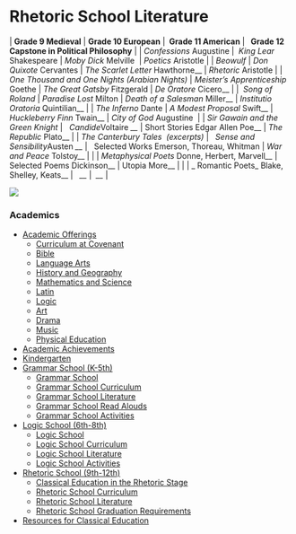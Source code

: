 # Rhetoric School Literature

| **<span><span>Grade 9</span>
Medieval</span>**  | **<span><span>Grade 10</span>
European</span>**  | **<span><span> Grade 11</span>
American</span>**  | **<span> 
<span>Grade 12</span>
Capstone in Political
Philosophy</span>** _**<span></span>**_  |
| _Confessions_
Augustine |  _King Lear_
Shakespeare | _Moby Dick_
Melville  | _<span>Poetics</span>_ <span>Aristotle</span> _<span></span>_ _<span></span>_ |
| _<span>Beowulf</span>_ | _<span>Don Quixote</span>_ <span>Cervantes</span>_<span></span>_ | _The Scarlet Letter_
Hawthorne_<span></span>_ | _<span>Rhetoric</span>_ <span>Aristotle</span>_<span></span>_ |
| _<span><span><span> </span> <span>One Thousand
and One Nights</span> <span>(Arabian Nights)</span></span></span>_  |  _<span>Meister’s Apprenticeship</span>_ <span>Goethe</span> _<span></span>_  | _The Great Gatsby_
Fitzgerald | _De Oratore_
Cicero_<span></span>_ |
| _<span> Song of Roland</span><span></span>_ |  _<span>Paradise Lost</span>_ <span>Milton</span> _<span></span>_ _<span></span>_ | _Death of a Salesman_
Miller_<span></span>_ | _Institutio Oratoria_ Quintilian_<span></span>_ |
| _<span>The Inferno</span>_ <span>Dante</span> | _A Modest Proposal_
Swift_<span></span>_ | _Huckleberry Finn_
Twain_<span></span>_ | _City of God_
Augustine _<span></span>_ |
| <span>_Sir Gawain and the 
Green Knight
<span><span></span></span>_</span> | _<span> 
Candide</span>_<span>Voltaire</span>_<span> </span>__<span></span>_ | Short Stories
Edgar Allen Poe_<span></span>_ | _The Republic_
Plato_<span></span>_ |
| _<span><span>The Canterbury Tales
 (excerpts)</span></span> <span></span>_ | _<span> 
Sense and Sensibility</span>_<span>Austen</span>_<span> </span>__<span></span>_ | _<span> </span>_ <span>Selected Works
Emerson, Thoreau, Whitman</span>_<span></span>_ | _War and Peace_
Tolstoy_<span></span>_ |
|  _<span></span>_  | _<span></span>_<span>_Metaphysical Poets_
Donne, Herbert, Marvell</span>_<span></span>__<span></span>_ | Selected Poems
Dickinson_<span></span>_ | Utopia
More_<span></span>_ |
|  _<span></span> <span></span>_ | _ Romantic Poets_
Blake, Shelley, Keats_<span></span>_ | _<span>  </span>__<span></span>_ | _<span> </span>__<span></span>_ |

![](http://www.covenantclassicalschool.org/uploads/uscurriculum-W.jpg)

### Academics

*   [Academic Offerings](http://www.covenantclassicalschool.org/pages/page.asp?page_id=104567)
    *   [Curriculum at Covenant](http://www.covenantclassicalschool.org/curriculum)
    *   [Bible](http://www.covenantclassicalschool.org/pages/page.asp?page_id=104567)
    *   [Language Arts](http://www.covenantclassicalschool.org/pages/page.asp?page_id=104568)
    *   [History and Geography](http://www.covenantclassicalschool.org/pages/page.asp?page_id=104569)
    *   [Mathematics and Science](http://www.covenantclassicalschool.org/pages/page.asp?page_id=104570)
    *   [Latin](http://www.covenantclassicalschool.org/pages/page.asp?page_id=104721)
    *   [Logic](http://www.covenantclassicalschool.org/pages/page.asp?page_id=104572)
    *   [Art](http://www.covenantclassicalschool.org/pages/page.asp?page_id=151325)
    *   [Drama](http://www.covenantclassicalschool.org/pages/page.asp?page_id=151324)
    *   [Music](http://www.covenantclassicalschool.org/pages/page.asp?page_id=104573)
    *   [Physical Education](http://www.covenantclassicalschool.org/pages/page.asp?page_id=104574)
*   [Academic Achievements](http://www.covenantclassicalschool.org/pages/page.asp?page_id=151308)
*   [Kindergarten](http://www.covenantclassicalschool.org/kindergarten)
*   [Grammar School (K-5th)](http://www.covenantclassicalschool.org/pages/page.asp?page_id=98010)
    *   [Grammar School](http://www.covenantclassicalschool.org/grammar)
    *   [Grammar School Curriculum](http://www.covenantclassicalschool.org/pages/page.asp?page_id=98011)
    *   [Grammar School Literature](http://www.covenantclassicalschool.org/pages/page.asp?page_id=99340)
    *   [Grammar School Read Alouds](http://www.covenantclassicalschool.org/pages/page.asp?page_id=102886)
    *   [Grammar School Activities](http://www.covenantclassicalschool.org/pages/page.asp?page_id=98012)
*   [Logic School (6th-8th)](http://www.covenantclassicalschool.org/pages/page.asp?page_id=98133)
    *   [Logic School](http://www.covenantclassicalschool.org/logic-school)
    *   [Logic School Curriculum](http://www.covenantclassicalschool.org/pages/page.asp?page_id=98134)
    *   [Logic School Literature](http://www.covenantclassicalschool.org/pages/page.asp?page_id=99341)
    *   [Logic School Activities](http://www.covenantclassicalschool.org/pages/page.asp?page_id=98135)
*   [Rhetoric School (9th-12th)](http://www.covenantclassicalschool.org/pages/page.asp?page_id=98136)
    *   [Classical Education in the Rhetoric Stage](http://www.covenantclassicalschool.org/pages/page.asp?page_id=98136)
    *   [Rhetoric School Curriculum](http://www.covenantclassicalschool.org/pages/page.asp?page_id=98137)
    *   [Rhetoric School Literature](http://www.covenantclassicalschool.org/pages/page.asp?page_id=112638)
    *   [Rhetoric School Graduation Requirements](http://www.covenantclassicalschool.org/pages/page.asp?page_id=172045)
*   [Resources for Classical Education](http://www.covenantclassicalschool.org/resources)
